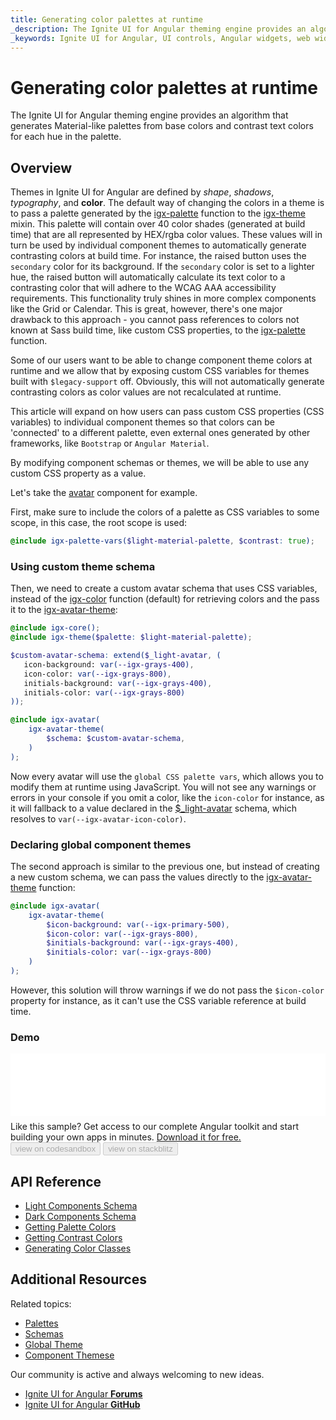 ```yaml
---
title: Generating color palettes at runtime
_description: The Ignite UI for Angular theming engine provides an algorithm that generates Material-like palettes from base colors and contrast text colors for each hue in the palette.
_keywords: Ignite UI for Angular, UI controls, Angular widgets, web widgets, UI widgets, Angular, Native Angular Components Suite, Native Angular Controls, Native Angular Components Library, Native Angular Components, Angular Theming Component, Angular Theming
---
```


# Generating color palettes at runtime
<p class="highlight">The Ignite UI for Angular theming engine provides an algorithm that generates Material-like palettes from base colors and contrast text colors for each hue in the palette.</p>
<div class="divider"></div>

## Overview

Themes in Ignite UI for Angular are defined by _shape_, _shadows_, _typography_, and **color**. The default way of changing the colors in a theme is to pass a palette generated by the [igx-palette]({environment:sassApiUrl}/index.html#function-igx-palette) function to the [igx-theme]({environment:sassApiUrl}/index.html#mixin-igx-theme) mixin. This palette will contain over 40 color shades (generated at build time) that are all represented by HEX/rgba color values. These values will in turn be used by individual component themes to automatically generate contrasting colors at build time. For instance, the raised button uses the `secondary` color for its background. If the `secondary` color is set to a lighter hue, the raised button will automatically calculate its text color to a contrasting color that will adhere to the WCAG AAA accessibility requirements. This functionality truly shines in more complex components like the Grid or Calendar. This is great, however, there's one major drawback to this approach - you cannot pass references to colors not known at Sass build time, like custom CSS properties, to the [igx-palette]({environment:sassApiUrl}/index.html#function-igx-palette) function.

Some of our users want to be able to change component theme colors at runtime and we allow that by exposing custom CSS variables for themes built with `$legacy-support` off. Obviously, this will not automatically generate contrasting colors as color values are not recalculated at runtime.

This article will expand on how users can pass custom CSS properties (CSS variables) to individual component themes so that colors can be 'connected' to a different palette, even external ones generated by other frameworks, like `Bootstrap` or `Angular Material`.

By modifying component schemas or themes, we will be able to use any custom CSS property as a value.

Let's take the [avatar]({environment:angularApiUrl}/classes/igxavatarcomponent.html) component for example.

First, make sure to include the colors of a palette as CSS variables to some scope, in this case, the root scope is used:

```scss
@include igx-palette-vars($light-material-palette, $contrast: true);
```

### Using custom theme schema

Then, we need to create a custom avatar schema that uses CSS variables, instead of the [igx-color]({environment:sassApiUrl}/index.html#function-igx-color) function (default) for retrieving colors and the pass it to the [igx-avatar-theme]({environment:sassApiUrl}/index.html#function-igx-avatar-theme):

```scss
@include igx-core();
@include igx-theme($palette: $light-material-palette);

$custom-avatar-schema: extend($_light-avatar, (
   icon-background: var(--igx-grays-400),
   icon-color: var(--igx-grays-800),
   initials-background: var(--igx-grays-400),
   initials-color: var(--igx-grays-800)
));

@include igx-avatar(
    igx-avatar-theme(
        $schema: $custom-avatar-schema,
    )
);
```

Now every avatar will use the `global CSS palette vars`, which allows you to modify them at runtime using JavaScript. You will not see any warnings or errors in your console if you omit a color, like the `icon-color` for instance, as it will fallback to a value declared in the [$_light-avatar]({environment:sassApiUrl}/index.html#variable-_light-avatar) schema, which resolves to `var(--igx-avatar-icon-color)`.

### Declaring global component themes

The second approach is similar to the previous one, but instead of creating a new custom schema, we can pass the values directly to the [igx-avatar-theme]({environment:sassApiUrl}/index.html#function-igx-avatar-theme) function:

```scss
@include igx-avatar(
    igx-avatar-theme(
        $icon-background: var(--igx-primary-500),
        $icon-color: var(--igx-grays-800),
        $initials-background: var(--igx-grays-400),
        $initials-color: var(--igx-grays-800)
    )
);
```

However, this solution will throw warnings if we do not pass the `$icon-color` property for instance, as it can't use the CSS variable reference at build time.

### Demo

<div class="sample-container loading" style="height:100px">
    <iframe id="avatar-css-variables-iframe" src='{environment:demosBaseUrl}/layouts/avatar-css-variables' width="100%" height="100%" seamless="" frameborder="0" onload="onSampleIframeContentLoaded(this);" alt="Angular Avatar Example"></iframe>
</div>
<p style="margin: 0;padding-top: 0.5rem">Like this sample? Get access to our complete Angular toolkit and start building your own apps in minutes. <a class="no-external-icon mchNoDecorate trackCTA" target="_blank" href="https://www.infragistics.com/products/ignite-ui-angular/download" data-xd-ga-action="Download" data-xd-ga-label="Ignite UI for Angular">Download it for free.</a></p>
<div>
<button data-localize="codesandbox" disabled class="codesandbox-btn" data-iframe-id="avatar-css-variables-iframe" data-demos-base-url="{environment:demosBaseUrl}">        view on codesandbox
    </button>
<button data-localize="stackblitz" disabled class="stackblitz-btn" data-iframe-id="avatar-css-variables-iframe" data-demos-base-url="{environment:demosBaseUrl}">        view on stackblitz
    </button>
</div>

## API Reference
<div class="divider--half"></div>

* [Light Components Schema]({environment:sassApiUrl}/index.html#variable-light-schema)
* [Dark Components Schema]({environment:sassApiUrl}/index.html#variable-dark-schema)
* [Getting Palette Colors]({environment:sassApiUrl}/index.html#function-igx-color)
* [Getting Contrast Colors]({environment:sassApiUrl}/index.html#function-igx-contrast-color)
* [Generating Color Classes]({environment:sassApiUrl}/index.html#mixin-igx-color-classes)

## Additional Resources
<div class="divider--half"></div>

Related topics:
* [Palettes](palette.md)
* [Schemas](schemas.md)
* [Global Theme](global-theme.md)
* [Component Themese](component-themes.md)

Our community is active and always welcoming to new ideas.
* [Ignite UI for Angular **Forums**](https://www.infragistics.com/community/forums/f/ignite-ui-for-angular)
* [Ignite UI for Angular **GitHub**](https://github.com/IgniteUI/igniteui-angular)

